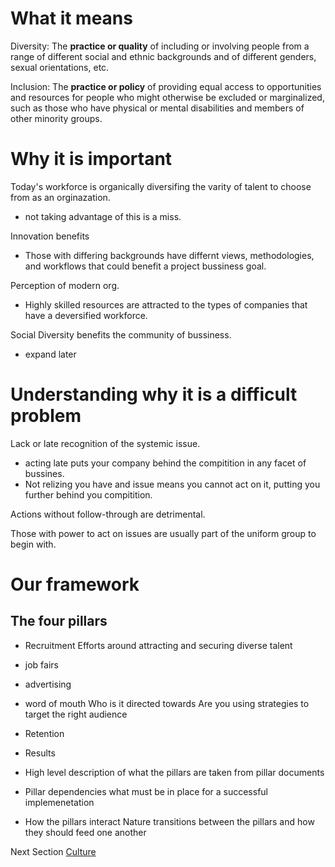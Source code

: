 # What it means
Diversity: The **practice or quality** of including or involving people from a range of different social and ethnic backgrounds and of different genders, sexual orientations, etc.

Inclusion: The **practice or policy** of providing equal access to opportunities and resources for people who might otherwise be excluded or marginalized, such as those who have physical or mental disabilities and members of other minority groups.

# Why it is important
Today's workforce is organically diversifing the varity of talent to choose from as an orginazation. 
- not taking advantage of this is a miss.

Innovation benefits
- Those with differing backgrounds have differnt views, methodologies, and workflows that could benefit a project bussiness goal. 

Perception of modern org.
 - Highly skilled resources are attracted to the types of companies that have a deversified workforce.

Social Diversity benefits the community of bussiness.
- expand later  



# Understanding why it is a difficult problem
Lack or late recognition of the systemic issue. 
- acting late puts your company behind the compitition in any facet of bussines.
- Not relizing you have and issue means you cannot act on it, putting you further behind you compitition. 

Actions without follow-through are detrimental.

Those with power to act on issues are usually part of the uniform group to begin with.



# Our framework

## The four pillars
- Recruitment
Efforts around attracting and securing diverse talent
- job fairs
- advertising
- word of mouth
Who is it directed towards
Are you using strategies to target the right audience


- Retention
- Results

- High level description of what the pillars are
    taken from pillar documents
- Pillar dependencies
    what must be in place for a successful implemenetation
- How the pillars interact
    Nature transitions between the pillars and how they should feed one another

Next Section
[Culture](https://killumslow.github.io/Open-Social-Diversity-Initiative/content/culture)
